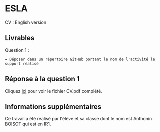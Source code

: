 # ESLA

CV : English version

## Livrables

Question 1 :

```
➡️ Déposer dans un répertoire GitHub portant le nom de l'activité le support réalisé
```

## Réponse à la question 1

Cliquez [ici](https://github.com/snir-2024/anthonin.boisot/blob/main/ESLA/CV/CV.pdf) pour voir le fichier CV.pdf complété.

## Informations supplémentaires

Ce travail a été réalisé par l'élève et sa classe dont le nom est Anthonin BOISOT qui est en IR1.
